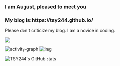 ### I am August, pleased to meet you

### My blog is:https://tsy244.github.io/
Please don't criticize my blog. I am a novice in coding.

<!--START_SECTION:waka-->

<img align="center"  src="https://github-readme-stats.vercel.app/api/top-langs/?username=TSY244&theme=radical&layout=compact"  />

![activity-graph](https://github-readme-activity-graph.cyclic.app/graph?username=TSY244)
![img](https://profile-counter.glitch.me/TSY244/count.svg)


![TSY244's GitHub stats](https://github-readme-stats.vercel.app/api?username=TSY244&show_icons=true&theme=radical)
<!--END_SECTION:waka-->



<!--
**TSY244/TSY244** is a ✨ _special_ ✨ repository because its `README.md` (this file) appears on your GitHub profile.

Here are some ideas to get you started:

- 🔭 I’m currently working on ...
- 🌱 I’m currently learning ...
- 👯 I’m looking to collaborate on ...
- 🤔 I’m looking for help with ...
- 💬 Ask me about ...
- 📫 How to reach me: ...
- 😄 Pronouns: ...
- ⚡ Fun fact: ...
-->

